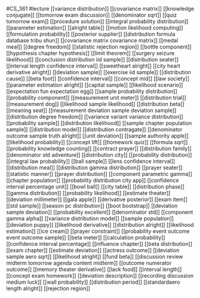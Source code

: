 #CS_361
#lecture
[[variance distribution]]
[[covariance matrix]]
[[knowledge conjugate]]
[[tomorrow exam discussion]]
[[denominator sqrt]]
[[quiz tomorrow exam]]
[[procedure solution]]
[[integral probability distribution]]
[[parameter estimation]]
[[alright table]]
[[motion likelihood computing]]
[[formulation probability]]
[[posterior supplier]]
[[distribution formula database tribu shun]]
[[covariance matrix covariance matrix]]
[[medal meal]]
[[degree freedom]]
[[statistic rejection region]]
[[bottle component]]
[[hypothesis chapter hypothesis]]
[[limit theorem]]
[[surgery seizure likelihood]]
[[conclusion distribution iid sample]]
[[distribution seater]]
[[interval length confidence interval]]
[[sweetheart alright]]
[[city heart derivative alright]]
[[deviation sample]]
[[exercise iid sample]]
[[distribution cause]]
[[beta foot]]
[[confidence interval]]
[[concept mid]]
[[law society]]
[[parameter estimation alright]]
[[capital sample]]
[[likelihood scenario]]
[[expectation fun expectation egg]]
[[sample probability distribution]]
[[probability component]]
[[measurement unit meter]]
[[distribution trial]]
[[measurement dog]]
[[likelihood sample likelihood]]
[[distribution beta]]
[[meaning seat]]
[[measurement deviation sample deviation sample]]
[[distribution degree freedom]]
[[variance variant variance distribution]]
[[probability sample]]
[[distribution likelihood]]
[[sample chapter population sample]]
[[distribution model]]
[[distribution contragate]]
[[denominator outcome sample truth alright]]
[[unit deviation]]
[[sample authority apple]]
[[likelihood probability]]
[[concept lift]]
[[homework quiz]]
[[formula sqrt]]
[[probability knowledge counting]]
[[contract prayer]]
[[distribution family]]
[[denominator std adventure]]
[[distribution city]]
[[probability distribution]]
[[integral law probability]]
[[ball sample]]
[[lens confidence interval]]
[[distribution meal]]
[[distribution gamma distribution]]
[[prayer seater]]
[[statistic manner]]
[[prayer distribution]]
[[component parametric gamma]]
[[chapter population]]
[[probability distribution city app]]
[[confidence interval percentage unit]]
[[bowl ball]]
[[city table]]
[[distribution phase]]
[[gamma distribution]]
[[probability likelihood]]
[[estimate theater]]
[[deviation millimeter]]
[[gala apple]]
[[derivative posterior]]
[[exam item]]
[[std sample]]
[[season pc distribution]]
[[boot bootstrap]]
[[deviation sample deviation]]
[[probability excellent]]
[[denominator std]]
[[component gamma alpha]]
[[variance distribution model]]
[[sample population]]
[[deviation puppy]]
[[likelihood derivative]]
[[distribution alright]]
[[likelihood estimation]]
[[ice cream]]
[[prayer constraint]]
[[probability event outcome event outcome sample]]
[[beta meter]]
[[calculation probability]]
[[confidence interval percentage]]
[[influence chapter]]
[[beta distribution]]
[[exam chapter]]
[[estimate deviation]]
[[actress outcome]]
[[deviation sample aero sqrt]]
[[likelihood alright]]
[[fund beta]]
[[discussion review midterm tomorrow agenda content midterm]]
[[outcome numerator outcome]]
[[memory theater derivative]]
[[lack food]]
[[interval length]]
[[concept exam homework]]
[[deviation description]]
[[recording discussion medium luck]]
[[wall probability]]
[[distribution period]]
[[standardaero length alright]]
[[rejection region]]
